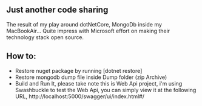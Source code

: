 ## Just another code sharing
The result of my play around dotNetCore, MongoDb inside my MacBookAir... Quite impress with Microsoft effort on making their 
technology stack open source.

## How to:
*   Restore nuget package by running [dotnet restore]
*   Restore mongodb dump file inside Dump folder (zip Archive)
*   Build and Run It, please take note this is Web Api project, i'm using Swashbuckle to test the Web Api, you can simply view it at the following URL, http://localhost:5000/swagger/ui/index.html#/